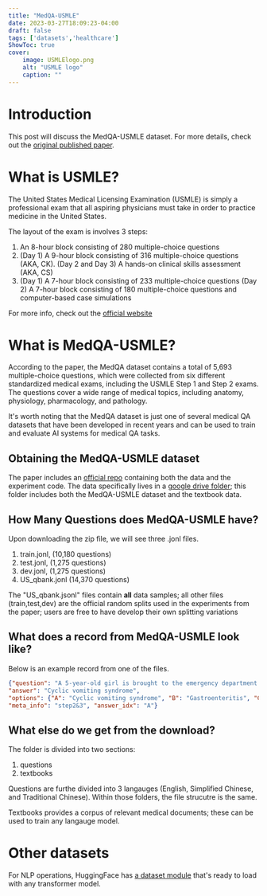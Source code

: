```yaml
---
title: "MedQA-USMLE"
date: 2023-03-27T18:09:23-04:00
draft: false
tags: ['datasets','healthcare']
ShowToc: true
cover:
    image: USMLElogo.png
    alt: "USMLE logo"
    caption: ""
---
```


# Introduction

This post will discuss the MedQA-USMLE dataset. For more details, check out the [original published paper](https://arxiv.org/pdf/2009.13081v1.pdf).

# What is USMLE?

The United States Medical Licensing Examination (USMLE) is simply a professional exam that all aspiring physicians must take in order to practice medicine in the United States.

The layout of the exam is involves 3 steps:
1. An 8-hour block consisting of 280 multiple-choice questions
2. (Day 1) A 9-hour block consisting of 316 multiple-choice questions (AKA, CK). (Day 2 and Day 3) A hands-on clinical skills assessment (AKA, CS)
3. (Day 1) A 7-hour block consisting of 233 multiple-choice questions (Day 2) A 7-hour block consisting of 180 multiple-choice questions and computer-based case simulations

For more info, check out the [official website](https://www.usmle.org/step-exams/step-1)

# What is MedQA-USMLE?
According to the paper, the MedQA dataset contains a total of 5,693 multiple-choice questions, which were collected from six different standardized medical exams, including the USMLE Step 1 and Step 2 exams. The questions cover a wide range of medical topics, including anatomy, physiology, pharmacology, and pathology.

It's worth noting that the MedQA dataset is just one of several medical QA datasets that have been developed in recent years and can be used to train and evaluate AI systems for medical QA tasks.

## Obtaining the MedQA-USMLE dataset

The paper includes an [official repo](https://github.com/jind11/MedQA) containing both the data and the experiment code. The data specifically lives in a [google drive folder](https://drive.google.com/file/d/1ImYUSLk9JbgHXOemfvyiDiirluZHPeQw/view?usp=sharing); this folder includes both the MedQA-USMLE dataset and the textbook data.

## How Many Questions does MedQA-USMLE have?

Upon downloading the zip file, we will see three .jonl files.
1. train.jonl, (10,180 questions)
2. test.jonl, (1,275 questions)
3. dev.jonl, (1,275 questions)
4. US_qbank.jonl (14,370 questions)

The "US_qbank.jsonl" files contain **all** data samples; all other files (train,test,dev) are the official random splits used in the experiments from the paper; users are free to have develop their own splitting variations

## What does a record from MedQA-USMLE look like?

Below is an example record from one of the files.

```json
{"question": "A 5-year-old girl is brought to the emergency department by her mother because of multiple episodes of nausea and vomiting that last about 2 hours. During this period, she has had 6–8 episodes of bilious vomiting and abdominal pain. The vomiting was preceded by fatigue. The girl feels well between these episodes. She has missed several days of school and has been hospitalized 2 times during the past 6 months for dehydration due to similar episodes of vomiting and nausea. The patient has lived with her mother since her parents divorced 8 months ago. Her immunizations are up-to-date. She is at the 60th percentile for height and 30th percentile for weight. She appears emaciated. Her temperature is 36.8°C (98.8°F), pulse is 99/min, and blood pressure is 82/52 mm Hg. Examination shows dry mucous membranes. The lungs are clear to auscultation. Abdominal examination shows a soft abdomen with mild diffuse tenderness with no guarding or rebound. The remainder of the physical examination shows no abnormalities. Which of the following is the most likely diagnosis?", 
"answer": "Cyclic vomiting syndrome", 
"options": {"A": "Cyclic vomiting syndrome", "B": "Gastroenteritis", "C": "Hypertrophic pyloric stenosis", "D": "Gastroesophageal reflux disease", "E": "Acute intermittent porphyria"}, 
"meta_info": "step2&3", "answer_idx": "A"}
```

## What else do we get from the download?

The folder is divided into two sections:
1. questions
2. textbooks

Questions are furthe divided into 3 langauges (English, Simplified Chinese, and Traditional Chinese). Within those folders, the file strucutre is the same.

Textbooks provides a corpus of relevant medical documents; these can be used to train any langauge model.


# Other datasets
For NLP operations, HuggingFace has [a dataset module](https://huggingface.co/datasets/medmcqa) that's ready to load with any transformer model.



